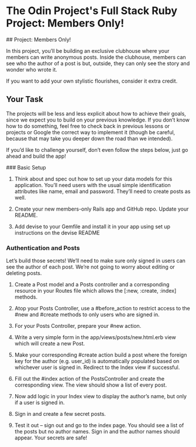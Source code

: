 # The Odin Project's Full Stack Ruby Project: Members Only!

## Project: Members Only!


In this project, you’ll be building an exclusive clubhouse where your members can write anonymous posts. Inside the clubhouse, members can see who the author of a post is but, outside, they can only see the story and wonder who wrote it.

If you want to add your own stylistic flourishes, consider it extra credit.

## Your Task


The projects will be less and less explicit about how to achieve their goals, since we expect you to build on your previous knowledge. If you don’t know how to do something, feel free to check back in previous lessons or projects or Google the correct way to implement it (though be careful, because that may take you deeper down the road than we intended).

If you’d like to challenge yourself, don’t even follow the steps below, just go ahead and build the app!

### Basic Setup

1. Think about and spec out how to set up your data models for this application. You’ll need users with the usual simple identification attributes like name, email and password. They’ll need to create posts as well.

2. Create your new members-only Rails app and GitHub repo. Update your README.

3. Add devise to your Gemfile and install it in your app using set up instructions on the devise README

### Authentication and Posts

Let’s build those secrets! We’ll need to make sure only signed in users can see the author of each post. We’re not going to worry about editing or deleting posts.

1. Create a Post model and a Posts controller and a corresponding resource in your Routes file which allows the [:new, :create, :index] methods.

2. Atop your Posts Controller, use a #before_action to restrict access to the #new and #create methods to only users who are signed in.

3. For your Posts Controller, prepare your #new action.

4. Write a very simple form in the app/views/posts/new.html.erb view which will create a new Post.

5. Make your corresponding #create action build a post where the foreign key for the author (e.g. user_id) is automatically populated based on whichever user is signed in. Redirect to the Index view if successful.

6. Fill out the #index action of the PostsController and create the corresponding view. The view should show a list of every post.

7. Now add logic in your Index view to display the author’s name, but only if a user is signed in.

8. Sign in and create a few secret posts.

9. Test it out – sign out and go to the index page. You should see a list of the posts but no author names. Sign in and the author names should appear. Your secrets are safe!
